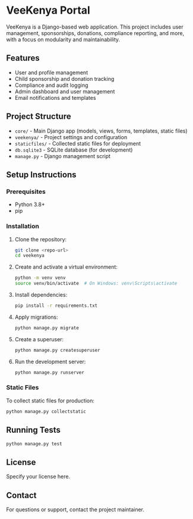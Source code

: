 # VeeKenya Portal

VeeKenya is a Django-based web application. This project includes user management, sponsorships, donations, compliance reporting, and more, with a focus on modularity and maintainability.

## Features
- User and profile management
- Child sponsorship and donation tracking
- Compliance and audit logging
- Admin dashboard and user management
- Email notifications and templates

## Project Structure
- `core/` - Main Django app (models, views, forms, templates, static files)
- `veekenya/` - Project settings and configuration
- `staticfiles/` - Collected static files for deployment
- `db.sqlite3` - SQLite database (for development)
- `manage.py` - Django management script

## Setup Instructions

### Prerequisites
- Python 3.8+
- pip

### Installation
1. Clone the repository:
   ```bash
   git clone <repo-url>
   cd veekenya
   ```
2. Create and activate a virtual environment:
   ```bash
   python -m venv venv
   source venv/bin/activate  # On Windows: venv\Scripts\activate
   ```
3. Install dependencies:
   ```bash
   pip install -r requirements.txt
   ```
4. Apply migrations:
   ```bash
   python manage.py migrate
   ```
5. Create a superuser:
   ```bash
   python manage.py createsuperuser
   ```
6. Run the development server:
   ```bash
   python manage.py runserver
   ```

### Static Files
To collect static files for production:
```bash
python manage.py collectstatic
```

## Running Tests
```bash
python manage.py test
```

## License
Specify your license here.

## Contact
For questions or support, contact the project maintainer. 